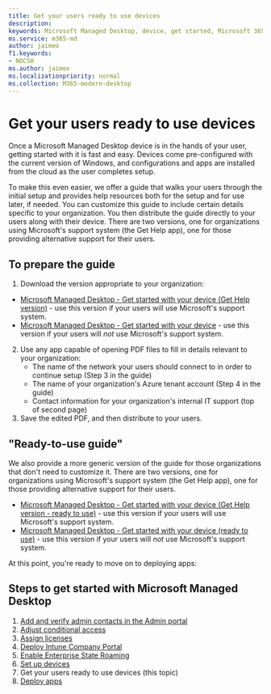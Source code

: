 ```yaml
---
title: Get your users ready to use devices
description:  
keywords: Microsoft Managed Desktop, device, get started, Microsoft 365
ms.service: m365-md
author: jaimeo
f1.keywords:
- NOCSH
ms.author: jaimeo
ms.localizationpriority: normal
ms.collection: M365-modern-desktop
---
```


# Get your users ready to use devices

Once a Microsoft Managed Desktop device is in the hands of your user, getting started with it is fast and easy. Devices come pre-configured with the current version of Windows, and configurations and apps are installed from the cloud as the user completes setup. 
 
To make this even easier, we offer a guide that walks your users through the initial setup and provides help resources both for the setup and for use later, if needed. You can customize this guide to include certain details specific to your organization. You then distribute the guide directly to your users along with their device. There are two versions, one for organizations using Microsoft's support system (the Get Help app), one for those providing alternative support for their users.

## To prepare the guide

1. Download the version appropriate to your organization:
- [Microsoft Managed Desktop - Get started with your device (Get Help version)](https://github.com/MicrosoftDocs/microsoft-365-docs/raw/public/microsoft-365/managed-desktop/get-started/downloads/microsoft-managed-desktop-user-guide-help-custom-v3.pdf) - use this version if your users will use Microsoft's support system.
- [Microsoft Managed Desktop - Get started with your device](https://github.com/MicrosoftDocs/microsoft-365-docs/raw/public/microsoft-365/managed-desktop/get-started/downloads/microsoft-managed-desktop-user-guide-no-help-custom-v2.pdf) - use this version if your users will *not* use Microsoft's support system.
2. Use any app capable of opening PDF files to fill in details relevant to your organization:
    - The name of the network your users should connect to in order to continue setup (Step 3 in the guide)
    - The name of your organization's Azure tenant account (Step 4 in the guide)
    - Contact information for your organization's internal IT support (top of second page)
3. Save the edited PDF, and then distribute to your users. 

## "Ready-to-use guide"

We also provide a more generic version of the guide for those organizations that don't need to customize it. There are two versions, one for organizations using Microsoft's support system (the Get Help app), one for those providing alternative support for their users. 

- [Microsoft Managed Desktop - Get started with your device (Get Help version - ready to use)](https://github.com/MicrosoftDocs/microsoft-365-docs/raw/public/microsoft-365/managed-desktop/get-started/downloads/microsoft-managed-desktop-user-guide-help-v3.pdf) - use this version if your users will use Microsoft's support system.
- [Microsoft Managed Desktop - Get started with your device (ready to use)](https://github.com/MicrosoftDocs/microsoft-365-docs/raw/public/microsoft-365/managed-desktop/get-started/downloads/microsoft-managed-desktop-user-guide-no-help-v2.pdf) - use this version if your users will *not* use Microsoft's support system.

At this point, you're ready to move on to deploying apps:


## Steps to get started with Microsoft Managed Desktop

1. [Add and verify admin contacts in the Admin portal](add-admin-contacts.md)
2. [Adjust conditional access](conditional-access.md)
3. [Assign licenses](assign-licenses.md)
4. [Deploy Intune Company Portal](company-portal.md)
5. [Enable Enterprise State Roaming](enterprise-state-roaming.md)
6. [Set up devices](set-up-devices.md)
7. Get your users ready to use devices (this topic)
8. [Deploy apps](deploy-apps.md)

